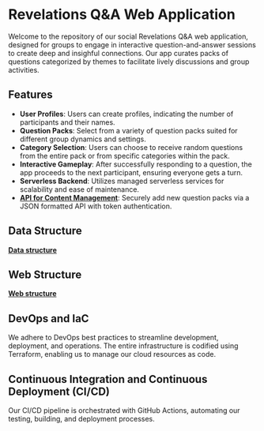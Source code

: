 # Revelations Q&A Web Application

Welcome to the repository of our social Revelations Q&A web application, designed for groups to engage in interactive question-and-answer sessions to create deep and insighful connections. Our app curates packs of questions categorized by themes to facilitate lively discussions and group activities.

## Features

- **User Profiles**: Users can create profiles, indicating the number of participants and their names.
- **Question Packs**: Select from a variety of question packs suited for different group dynamics and settings.
- **Category Selection**: Users can choose to receive random questions from the entire pack or from specific categories within the pack.
- **Interactive Gameplay**: After successfully responding to a question, the app proceeds to the next participant, ensuring everyone gets a turn.
- **Serverless Backend**: Utilizes managed serverless services for scalability and ease of maintenance.
- [**API for Content Management**](https://raw.githubusercontent.com/Sarony11/revelations-app/master/design/api_endpoints.md?token=GHSAT0AAAAAACJ5EMWAXQLB7KRCRU4S54LAZKISJEQ): Securely add new question packs via a JSON formatted API with token authentication.

## Data Structure
[**Data structure**](https://raw.githubusercontent.com/Sarony11/revelations-app/master/design/data_structure.md?token=GHSAT0AAAAAACJ5EMWATSEMPQ47PY2EJJ2KZKISKKQ)

## Web Structure
[**Web structure**](https://raw.githubusercontent.com/Sarony11/revelations-app/master/design/web_structure.md?token=GHSAT0AAAAAACJ5EMWBXNQRKS2UIEYX26I4ZKISLYA)

## DevOps and IaC

We adhere to DevOps best practices to streamline development, deployment, and operations. The entire infrastructure is codified using Terraform, enabling us to manage our cloud resources as code.

## Continuous Integration and Continuous Deployment (CI/CD)

Our CI/CD pipeline is orchestrated with GitHub Actions, automating our testing, building, and deployment processes.
